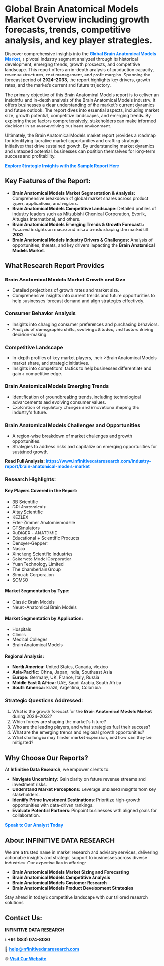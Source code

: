 <h1>Global Brain Anatomical Models Market Overview including growth forecasts, trends, competitive analysis, and key player strategies.</h1>
<p>
Discover comprehensive insights into the 
<a href="https://www.infinitivedataresearch.com/industry-report/brain-anatomical-models-market" rel="dofollow" style="color: #007BFF; text-decoration: none;"><strong>Global Brain Anatomical Models Market</strong></a>, a pivotal industry segment analyzed through its historical development, emerging trends, growth prospects, and competitive landscape. This report offers an in-depth analysis of production capacity, revenue structures, cost management, and profit margins. Spanning the forecast period of <strong>2024–2033</strong>, the report highlights key drivers, growth rates, and the market’s current and future trajectory.
</p>
<p>
The primary objective of this Brain Anatomical Models report is to deliver an insightful and in-depth analysis of the Brain Anatomical Models industry. It offers businesses a clear understanding of the market's current dynamics and future outlook. The report dives into essential aspects, including market size, growth potential, competitive landscapes, and emerging trends. By exploring these factors comprehensively, stakeholders can make informed decisions in an ever-evolving business environment.
</p>
<p>
Ultimately, the Brain Anatomical Models market report provides a roadmap for identifying lucrative market opportunities and crafting strategic initiatives that drive sustained growth. By understanding market dynamics and untapped potential, businesses can position themselves for long-term success and profitability.
</p>
<p>
<a href="https://www.infinitivedataresearch.com/request-sample/reportId=111319" style="color: #007BFF; text-decoration: none;"><strong>Explore Strategic Insights with the Sample Report Here</strong></a>
</p>

<h2>Key Features of the Report:</h2>
<ul>
<li><strong>Brain Anatomical Models Market Segmentation & Analysis:</strong> Comprehensive breakdown of global market shares across product types, applications, and regions.</li>
<li><strong>Brain Anatomical Models Competitive Landscape:</strong> Detailed profiles of industry leaders such as Mitsubishi Chemical Corporation, Evonik, Altuglas International, and others.</li>
<li><strong>Brain Anatomical Models Emerging Trends & Growth Forecasts:</strong> Focused insights on macro and micro trends shaping the market till <strong>2032</strong>.</li>
<li><strong>Brain Anatomical Models Industry Drivers & Challenges:</strong> Analysis of opportunities, threats, and key drivers impacting the <strong>Brain Anatomical Models Market</strong>.</li>
</ul>

<h2>What Research Report Provides</h2>
<h3>Brain Anatomical Models Market Growth and Size</h3>
<ul>
<li>Detailed projections of growth rates and market size.</li>
<li>Comprehensive insights into current trends and future opportunities to help businesses forecast demand and align strategies effectively.</li>
</ul>

<h3>Consumer Behavior Analysis</h3>
<ul>
<li>Insights into changing consumer preferences and purchasing behaviors.</li>
<li>Analysis of demographic shifts, evolving attitudes, and factors driving decision-making.</li>
</ul>

<h3>Competitive Landscape</h3>
<ul>
<li>In-depth profiles of key market players, their >Brain Anatomical Models market share, and strategic initiatives.</li>
<li>Insights into competitors' tactics to help businesses differentiate and gain a competitive edge.</li>
</ul>

<h3>Brain Anatomical Models Emerging Trends</h3>
<ul>
<li>Identification of groundbreaking trends, including technological advancements and evolving consumer values.</li>
<li>Exploration of regulatory changes and innovations shaping the industry's future.</li>
</ul>

<h3>Brain Anatomical Models Challenges and Opportunities</h3>
<ul>
<li>A region-wise breakdown of market challenges and growth opportunities.</li>
<li>Strategies to address risks and capitalize on emerging opportunities for sustained growth.</li>
</ul>
<p><strong>Read Full Analysis:</strong> <a href="https://www.infinitivedataresearch.com/industry-report/brain-anatomical-models-market" rel="dofollow" style="color: #007BFF; text-decoration: none;"><strong>https://www.infinitivedataresearch.com/industry-report/brain-anatomical-models-market</strong></a></p>
<h3>Research Highlights:</h3>
<h4>Key Players Covered in the Report:</h4>
<ul><li>3B Scientific</li><li>GPI Anatomicals</li><li>Altay Scientific</li><li>KEZLEX</li><li>Erler-Zimmer Anatomiemodelle</li><li>GTSimulators</li><li>RuDIGER - ANATOMIE</li><li>Educational + Scientific Products</li><li>Denoyer-Geppert</li><li>Nasco</li><li>Xincheng Scientific Industries</li><li>Sakamoto Model Corporation</li><li>Yuan Technology Limited</li><li>The Chamberlain Group</li><li>Simulab Corporation</li><li>SOMSO</li></ul>
<h4>Market Segmentation by Type:</h4>
<ul><li>Classic Brain Models</li><li>Neuro-Anatomical Brain Models</li></ul>
<h4>Market Segmentation by Application:</h4>
<ul><li>Hospitals</li><li>Clinics</li><li>Medical Colleges</li><li>Brain Anatomical Models</li></ul>

<h4>Regional Analysis:</h4>
<ul>
<li><strong>North America:</strong> United States, Canada, Mexico</li>
<li><strong>Asia-Pacific:</strong> China, Japan, India, Southeast Asia</li>
<li><strong>Europe:</strong> Germany, UK, France, Italy, Russia</li>
<li><strong>Middle East & Africa:</strong> UAE, Saudi Arabia, South Africa</li>
<li><strong>South America:</strong> Brazil, Argentina, Colombia</li>
</ul>

<h3>Strategic Questions Addressed:</h3>
<ol>
<li>What is the growth forecast for the <strong>Brain Anatomical Models Market</strong> during 2024–2032?</li>
<li>Which forces are shaping the market's future?</li>
<li>Who are the leading players, and what strategies fuel their success?</li>
<li>What are the emerging trends and regional growth opportunities?</li>
<li>What challenges may hinder market expansion, and how can they be mitigated?</li>
</ol>

<h2>Why Choose Our Reports?</h2>
<p>At <strong>Infinitive Data Research</strong>, we empower clients to:</p>
<ul>
<li><strong>Navigate Uncertainty:</strong> Gain clarity on future revenue streams and investment risks.</li>
<li><strong>Understand Market Perceptions:</strong> Leverage unbiased insights from key stakeholders.</li>
<li><strong>Identify Prime Investment Destinations:</strong> Prioritize high-growth opportunities with data-driven rankings.</li>
<li><strong>Evaluate Potential Partners:</strong> Pinpoint businesses with aligned goals for collaboration.</li>
</ul>
<p><a href="https://www.infinitivedataresearch.com/industry-report/brain-anatomical-models-market" rel="dofollow" style="color: #007BFF; text-decoration: none;"><strong>Speak to Our Analyst Today</strong></a></p>

<h2>About INFINITIVE DATA RESEARCH</h2>
<p>We are a trusted name in market research and advisory services, delivering actionable insights and strategic support to businesses across diverse industries. Our expertise lies in offering:</p>
<ul>
<li><strong>Brain Anatomical Models Market Sizing and Forecasting</strong></li>
<li><strong>Brain Anatomical Models Competitive Analysis</strong></li>
<li><strong>Brain Anatomical Models Customer Research</strong></li>
<li><strong>Brain Anatomical Models Product Development Strategies</strong></li>
</ul>
<p>Stay ahead in today’s competitive landscape with our tailored research solutions.</p>

<h2>Contact Us:</h2>
<p><strong>INFINITIVE DATA RESEARCH</strong></p>
<p>📞 <strong>+91 (883) 074-8030</strong></p>
<p>📧 <strong><a href="mailto:help@infinitivedataresearch.com" style="color: #007BFF;">help@infinitivedataresearch.com</a></strong></p>
<p>🌐 <strong><a href="https://www.infinitivedataresearch.com" rel="dofollow" style="color: #007BFF;">Visit Our Website</a></strong></p>